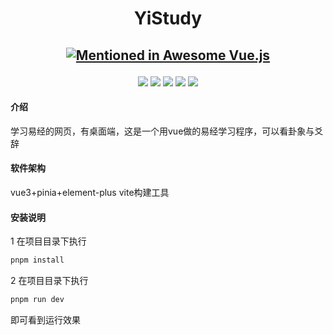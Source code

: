 <h1 align="center">YiStudy</h1>
<h2 align="center">

[![Mentioned in Awesome Vue.js](https://awesome.re/mentioned-badge.svg)](https://github.com/vuejs/awesome-vue)

</h2>

<p align="center">
<img src="https://img.shields.io/badge/vue-^3.3.4-green"/>
<img src="https://img.shields.io/badge/element-plus-^3.3.4-blue"/>
<img src="https://img.shields.io/badge/ pinia-^2.1.6-yello"/>
<img src="https://img.shields.io/badge/element-plus-^3.3.4"/>
<img src="https://img.shields.io/badge/vite-^4.4.5-pruple"/>
   

   
#### 介绍
学习易经的网页，有桌面端，这是一个用vue做的易经学习程序，可以看卦象与爻辞

#### 软件架构
vue3+pinia+element-plus
vite构建工具

#### 安装说明
1 在项目目录下执行 
 ```java
 pnpm install  

 ```
 2 在项目目录下执行 
 ```java
 pnpm run dev  

 ```
 即可看到运行效果

